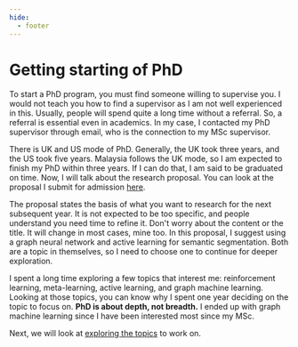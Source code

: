 ```yaml
---
hide:
  - footer
---
```


# Getting starting of PhD

To start a PhD program, you must find someone willing to supervise you. I would not teach you how to find a supervisor as I am not well experienced in this. Usually, people will spend quite a long time without a referral. So, a referral is essential even in academics. In my case, I contacted my PhD supervisor through email, who is the connection to my MSc supervisor.

There is UK and US mode of PhD. Generally, the UK took three years, and the US took five years. Malaysia follows the UK mode, so I am expected to finish my PhD within three years. If I can do that, I am said to be graduated on time. Now, I will talk about the research proposal. You can look at the proposal I submit for admission [here](https://bit.ly/proposal-admission).

The proposal states the basis of what you want to research for the next subsequent year. It is not expected to be too specific, and people understand you need time to refine it. Don't worry about the content or the title. It will change in most cases, mine too. In this proposal, I suggest using a graph neural network and active learning for semantic segmentation. Both are a topic in themselves, so I need to choose one to continue for deeper exploration.

I spent a long time exploring a few topics that interest me: reinforcement learning, meta-learning, active learning, and graph machine learning. Looking at those topics, you can know why I spent one year deciding on the topic to focus on. **PhD is about depth, not breadth.** I ended up with graph machine learning since I have been interested most since my MSc. 

Next, we will look at [exploring the topics](exploration.md) to work on.